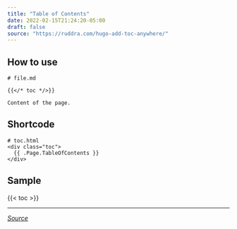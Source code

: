 ```yaml
---
title: "Table of Contents"
date: 2022-02-15T21:24:20-05:00
draft: false
source: "https://ruddra.com/hugo-add-toc-anywhere/"
---
```


## How to use

```
# file.md

{{</* toc */>}}

Content of the page.
```

## Shortcode

```
# toc.html
<div class="toc">
  {{ .Page.TableOfContents }}
</div>
```

## Sample

{{< toc >}}

---
_[Source](https://ruddra.com/hugo-add-toc-anywhere/)_
